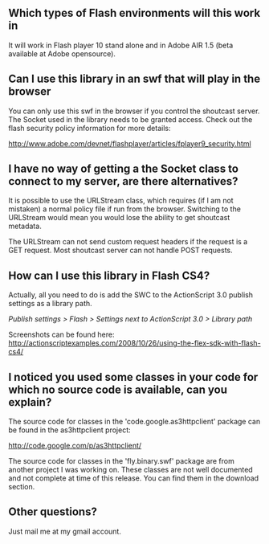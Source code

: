 ## Which types of Flash environments will this work in ##

It will work in Flash player 10 stand alone and in Adobe AIR 1.5 (beta available at Adobe opensource).


## Can I use this library in an swf that will play in the browser ##

You can only use this swf in the browser if you control the shoutcast server. The Socket used in the library needs to be granted access. Check out the flash security policy information for more details:

http://www.adobe.com/devnet/flashplayer/articles/fplayer9_security.html


## I have no way of getting a the Socket class to connect to my server, are there alternatives? ##

It is possible to use the URLStream class, which requires (if I am not mistaken) a normal policy file if run from the browser. Switching to the URLStream would mean you would lose the ability to get shoutcast metadata.

The URLStream can not send custom request headers if the request is a GET request. Most shoutcast server can not handle POST requests.

## How can I use this library in Flash CS4? ##

Actually, all you need to do is add the SWC to the ActionScript 3.0 publish settings as a library path.

_Publish settings > Flash > Settings next to ActionScript 3.0 > Library path_

Screenshots can be found here: http://actionscriptexamples.com/2008/10/26/using-the-flex-sdk-with-flash-cs4/


## I noticed you used some classes in your code for which no source code is available, can you explain? ##

The source code for classes in the 'code.google.as3httpclient' package can be found in the as3httpclient project:

http://code.google.com/p/as3httpclient/

The source code for classes in the 'fly.binary.swf' package are from another project I was working on. These classes are not well documented and not complete at time of this release. You can find them in the download section.


## Other questions? ##

Just mail me at my gmail account.